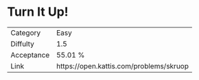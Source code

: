 # Turn It Up!

<table>
    <tr>
        <td>Category</td>
        <td>Easy</td>
    </tr>
    <tr>
        <td>Diffulty</td>
        <td>1.5</td>
    </tr>
    <tr>
        <td>Acceptance</td>
        <td>55.01 %</td>
    </tr>
    <tr>
        <td>Link</td>
        <td>https://open.kattis.com/problems/skruop</td>
    </tr>
</table>